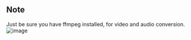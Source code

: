 ## Note
Just be sure you have ffmpeg installed, for video and audio conversion.
![image](https://github.com/ManuelVolador/ytdownloader/assets/92763328/6e0dba1a-c4df-4b26-a8eb-9f2bc31dd093)
